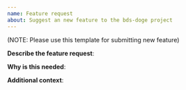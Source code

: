 ```yaml
---
name: Feature request
about: Suggest an new feature to the bds-doge project
---
```

(NOTE: Please use this template for submitting new feature)

**Describe the feature request**:

**Why is this needed**:

**Additional context**:

